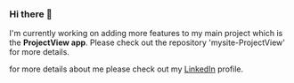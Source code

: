 ### Hi there 👋

I'm currently working on adding more features to my main project which is the **ProjectView app**. Please check out the repository 'mysite-ProjectView' for more details.

for more details about me please check out my <a href="https://www.linkedin.com/in/stanis%C5%82aw-smith-49b6731b3/" target="_blank" rel="noopener noreferrer">LinkedIn</a> profile.


  
<!--
**stachusmith/stachusmith** is a ✨ _special_ ✨ repository because its `README.md` (this file) appears on your GitHub profile.

Here are some ideas to get you started:

- 🔭 I’m currently working on ...
- 🌱 I’m currently learning ...
- 👯 I’m looking to collaborate on ...
- 🤔 I’m looking for help with ...
- 💬 Ask me about ...
- 📫 How to reach me: ...
- 😄 Pronouns: ...
- ⚡ Fun fact: ...
-->
